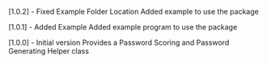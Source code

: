 [1.0.2] - Fixed Example Folder Location
Added example  to use the package

[1.0.1] - Added Example
Added example program to use the package

[1.0.0] - Initial version
Provides a Password Scoring and Password Generating Helper class